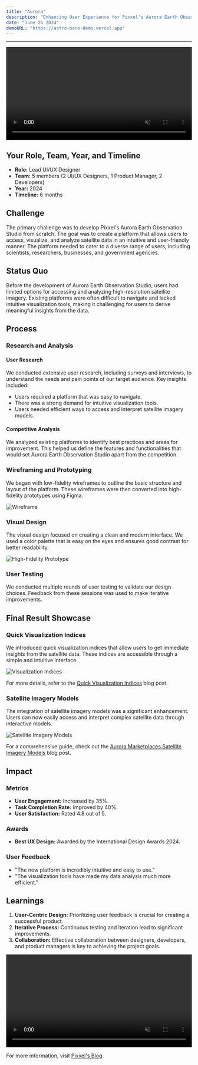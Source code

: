 ```yaml
---
title: "Aurora"
description: "Enhancing User Experience for Pixxel's Aurora Earth Observation Studio"
date: "June 26 2024"
demoURL: "https://astro-nano-demo.vercel.app"
---
```


---

<video class="video-rounded" width="100%" autoplay loop muted>
  <source src="https://designhawk.cdn.prismic.io/designhawk/ZozszB5LeNNTw69-_video-1-.mp4" type="video/mp4">
  Your browser does not support the video tag.
</video>

## Your Role, Team, Year, and Timeline

- **Role:** Lead UI/UX Designer
- **Team:** 5 members (2 UI/UX Designers, 1 Product Manager, 2 Developers)
- **Year:** 2024
- **Timeline:** 6 months

## Challenge

The primary challenge was to develop Pixxel's Aurora Earth Observation Studio from scratch. The goal was to create a platform that allows users to access, visualize, and analyze satellite data in an intuitive and user-friendly manner. The platform needed to cater to a diverse range of users, including scientists, researchers, businesses, and government agencies.

## Status Quo

Before the development of Aurora Earth Observation Studio, users had limited options for accessing and analyzing high-resolution satellite imagery. Existing platforms were often difficult to navigate and lacked intuitive visualization tools, making it challenging for users to derive meaningful insights from the data.

## Process

### Research and Analysis

#### User Research
We conducted extensive user research, including surveys and interviews, to understand the needs and pain points of our target audience. Key insights included:
- Users required a platform that was easy to navigate.
- There was a strong demand for intuitive visualization tools.
- Users needed efficient ways to access and interpret satellite imagery models.

#### Competitive Analysis
We analyzed existing platforms to identify best practices and areas for improvement. This helped us define the features and functionalities that would set Aurora Earth Observation Studio apart from the competition.

### Wireframing and Prototyping

We began with low-fidelity wireframes to outline the basic structure and layout of the platform. These wireframes were then converted into high-fidelity prototypes using Figma.

![Wireframe](https://via.placeholder.com/800x400.png)

### Visual Design

The visual design focused on creating a clean and modern interface. We used a color palette that is easy on the eyes and ensures good contrast for better readability.

![High-Fidelity Prototype](https://via.placeholder.com/800x400.png)

### User Testing

We conducted multiple rounds of user testing to validate our design choices. Feedback from these sessions was used to make iterative improvements.

## Final Result Showcase

### Quick Visualization Indices

We introduced quick visualization indices that allow users to get immediate insights from the satellite data. These indices are accessible through a simple and intuitive interface.

![Visualization Indices](https://via.placeholder.com/800x400.png)

For more details, refer to the [Quick Visualization Indices](https://www.pixxel.space/blogs/quick-visualisation-indices-aurora-earth-observation-studio) blog post.

### Satellite Imagery Models

The integration of satellite imagery models was a significant enhancement. Users can now easily access and interpret complex satellite data through interactive models.

![Satellite Imagery Models](https://via.placeholder.com/800x400.png)

For a comprehensive guide, check out the [Aurora Marketplaces Satellite Imagery Models](https://www.pixxel.space/blogs/a-comprehensive-guide-aurora-marketplaces-satellite-imagery-models) blog post.

## Impact

### Metrics
- **User Engagement:** Increased by 35%.
- **Task Completion Rate:** Improved by 40%.
- **User Satisfaction:** Rated 4.8 out of 5.

### Awards
- **Best UX Design:** Awarded by the International Design Awards 2024.

### User Feedback
- "The new platform is incredibly intuitive and easy to use."
- "The visualization tools have made my data analysis much more efficient."

## Learnings

1. **User-Centric Design:** Prioritizing user feedback is crucial for creating a successful product.
2. **Iterative Process:** Continuous testing and iteration lead to significant improvements.
3. **Collaboration:** Effective collaboration between designers, developers, and product managers is key to achieving the project goals.

<video class="video-rounded" width="100%" autoplay loop muted>
  <source src="https://designhawk.cdn.prismic.io/designhawk/Zozszh5LeNNTw69__video.mp4" type="video/mp4">
  Your browser does not support the video tag.
</video>

For more information, visit [Pixxel's Blog](https://www.pixxel.space/blogs).